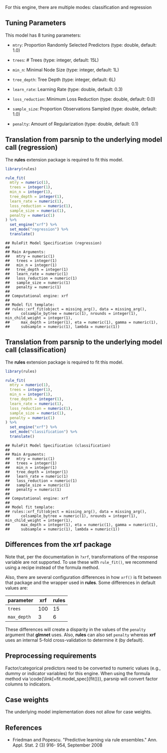 


For this engine, there are multiple modes: classification and regression

## Tuning Parameters



This model has 8 tuning parameters:

- `mtry`: Proportion Randomly Selected Predictors (type: double, default: 1.0)

- `trees`: # Trees (type: integer, default: 15L)

- `min_n`: Minimal Node Size (type: integer, default: 1L)

- `tree_depth`: Tree Depth (type: integer, default: 6L)

- `learn_rate`: Learning Rate (type: double, default: 0.3)

- `loss_reduction`: Minimum Loss Reduction (type: double, default: 0.0)

- `sample_size`: Proportion Observations Sampled (type: double, default: 1.0)

- `penalty`: Amount of Regularization (type: double, default: 0.1)


## Translation from parsnip to the underlying model call  (regression)

The **rules** extension package is required to fit this model.


```r
library(rules)

rule_fit(
  mtry = numeric(1),
  trees = integer(1),
  min_n = integer(1),
  tree_depth = integer(1),
  learn_rate = numeric(1),
  loss_reduction = numeric(1),
  sample_size = numeric(1),
  penalty = numeric(1)
) %>%
  set_engine("xrf") %>%
  set_mode("regression") %>%
  translate()
```

```
## RuleFit Model Specification (regression)
## 
## Main Arguments:
##   mtry = numeric(1)
##   trees = integer(1)
##   min_n = integer(1)
##   tree_depth = integer(1)
##   learn_rate = numeric(1)
##   loss_reduction = numeric(1)
##   sample_size = numeric(1)
##   penalty = numeric(1)
## 
## Computational engine: xrf 
## 
## Model fit template:
## rules::xrf_fit(object = missing_arg(), data = missing_arg(), 
##     colsample_bytree = numeric(1), nrounds = integer(1), min_child_weight = integer(1), 
##     max_depth = integer(1), eta = numeric(1), gamma = numeric(1), 
##     subsample = numeric(1), lambda = numeric(1))
```

## Translation from parsnip to the underlying model call  (classification)

The **rules** extension package is required to fit this model.



```r
library(rules)

rule_fit(
  mtry = numeric(1),
  trees = integer(1),
  min_n = integer(1),
  tree_depth = integer(1),
  learn_rate = numeric(1),
  loss_reduction = numeric(1),
  sample_size = numeric(1),
  penalty = numeric(1)
) %>%
  set_engine("xrf") %>%
  set_mode("classification") %>%
  translate()
```

```
## RuleFit Model Specification (classification)
## 
## Main Arguments:
##   mtry = numeric(1)
##   trees = integer(1)
##   min_n = integer(1)
##   tree_depth = integer(1)
##   learn_rate = numeric(1)
##   loss_reduction = numeric(1)
##   sample_size = numeric(1)
##   penalty = numeric(1)
## 
## Computational engine: xrf 
## 
## Model fit template:
## rules::xrf_fit(object = missing_arg(), data = missing_arg(), 
##     colsample_bytree = numeric(1), nrounds = integer(1), min_child_weight = integer(1), 
##     max_depth = integer(1), eta = numeric(1), gamma = numeric(1), 
##     subsample = numeric(1), lambda = numeric(1))
```

## Differences from the xrf package

Note that, per the documentation in `?xrf`, transformations of the response variable are not supported. To
use these with `rule_fit()`, we recommend using a recipe instead of the formula method.

Also, there are several configuration differences in how `xrf()` is fit between that package and the wrapper used in **rules**. Some differences in default values are:

| parameter  | **xrf** | **rules** |
|------------|---------|-----------|
| `trees`    |  100    | 15        |
|`max_depth` | 3       | 6         |


These differences will create a disparity in the values of the `penalty` argument that **glmnet** uses. Also, **rules** can also set `penalty` whereas **xrf** uses an internal 5-fold cross-validation to determine it (by default).

## Preprocessing requirements


Factor/categorical predictors need to be converted to numeric values (e.g., dummy or indicator variables) for this engine. When using the formula method via \\code{\\link[=fit.model_spec]{fit()}}, parsnip will convert factor columns to indicators.

## Case weights


The underlying model implementation does not allow for case weights. 

## References

 - Friedman and Popescu. "Predictive learning via rule ensembles." Ann. Appl. Stat. 2 (3) 916- 954, September 2008

